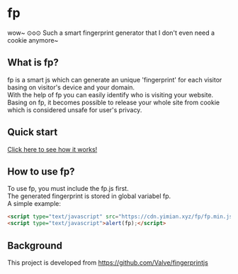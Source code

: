 # fp
wow~ ⊙o⊙ Such a smart fingerprint generator that I don't even need a cookie anymore~


## What is fp?
fp is a smart js which can generate an unique 'fingerprint' for each visitor basing on visitor's device and your domain.</br>
With the help of fp you can easily identify who is visiting your website.</br>
Basing on fp, it becomes possible to release your whole site from cookie which is considered unsafe for user's privacy. 


## Quick start

[Click here to see how it works!](https://fp.yimian.xyz/demo.html)


## How to use fp?
To use fp, you must include the fp.js first.</br>
The generated fingerprint is stored in global variabel fp.</br>
A simple example:
```html
<script type="text/javascript" src="https://cdn.yimian.xyz/fp/fp.min.js"></script>
<script type="text/javascript">alert(fp);</script>
```

## Background
This project is developed from https://github.com/Valve/fingerprintjs

